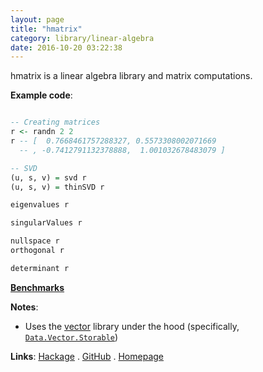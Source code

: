 ```yaml
---
layout: page
title: "hmatrix"
category: library/linear-algebra
date: 2016-10-20 03:22:38
---
```


hmatrix is a linear algebra library and matrix computations.

**Example code**:
```haskell

-- Creating matrices
r <- randn 2 2
r -- [  0.7668461757288327, 0.5573308002071669
  -- , -0.7412791132378888,  1.001032678483079 ]

-- SVD
(u, s, v) = svd r
(u, s, v) = thinSVD r

eigenvalues r

singularValues r

nullspace r
orthogonal r

determinant r
```

[**Benchmarks**](http://datahaskell.github.io/numeric-libs-benchmarks/benchmarks/hmatrix-linear-algebra.html)

**Notes**:
* Uses the [vector](#vector) library under the hood (specifically, [`Data.Vector.Storable`](http://hackage.haskell.org/package/vector-0.11.0.0/docs/Data-Vector-Storable.html))

**Links**: [Hackage](http://hackage.haskell.org/package/hmatrix) . [GitHub](https://github.com/albertoruiz/hmatrix) . [Homepage](http://dis.um.es/~alberto/hmatrix/hmatrix.html)

